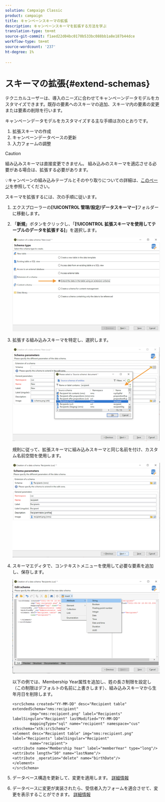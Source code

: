 ```yaml
---
solution: Campaign Classic
product: campaign
title: キャンペーンスキーマの拡張
description: キャンペーンスキーマを拡張する方法を学ぶ
translation-type: tm+mt
source-git-commit: f1aed22d04bc0170b533bc088bb1a8e187b44dce
workflow-type: tm+mt
source-wordcount: '237'
ht-degree: 1%

---
```


# スキーマの拡張{#extend-schemas}

テクニカルユーザーは、導入のニーズに合わせてキャンペーンデータモデルをカスタマイズできます。既存の要素へのスキーマの追加、スキーマ内の要素の変更または要素の削除を行います。

キャンペーンデータモデルをカスタマイズする主な手順は次のとおりです。

1. 拡張スキーマの作成
1. キャンペーンデータベースの更新
1. 入力フォームの調整

>[!CAUTION]
>組み込みスキーマは直接変更できません。 組み込みのスキーマを適応させる必要がある場合は、拡張する必要があります。

:bulb:キャンペーンの組み込みテーブルとそのやり取りについての詳細は、[このページ](datamodel.md)を参照してください。

スキーマを拡張するには、次の手順に従います。

1. エクスプローラーの&#x200B;**[!UICONTROL 管理/設定/データスキーマー]**&#x200B;フォルダーに移動します。
1. 「**新規**」ボタンをクリックし、「**[!UICONTROL 拡張スキーマを使用してテーブルのデータを拡張する]**」を選択します。

   ![](assets/extend-schema-option.png)

1. 拡張する組み込みスキーマを特定し、選択します。

   ![](assets/extend-schema-select.png)

   規則に従って、拡張スキーマに組み込みスキーマと同じ名前を付け、カスタム名前空間を使用します。

   ![](assets/extend-schema-validate.png)

1. スキーマエディタで、コンテキストメニューを使用して必要な要素を追加し、保存します。

   ![](assets/extend-schema-edit.png)

   以下の例では、Membership Year属性を追加し、姓の長さ制限を設定し（この制限はデフォルトの名前に上書きします）、組み込みスキーマから生年月日を削除します。

   ```
   <srcSchema created="YY-MM-DD" desc="Recipient table" extendedSchema="nms:recipient"
           img="nms:recipient.png" label="Recipients" labelSingular="Recipient" lastModified="YY-MM-DD"
           mappingType="sql" name="recipient" namespace="cus" xtkschema="xtk:srcSchema">
   <element desc="Recipient table" img="nms:recipient.png" label="Recipients" labelSingular="Recipient"
           name="recipient">
   <attribute name="Membership Year" label="memberYear" type="long"/>
   <attribute length="50" name="lastName"/>
   <attribute _operation="delete" name="birthDate"/>
   </element>
   </srcSchema> 
   ```

1. データベース構造を更新して、変更を適用します。 [詳細情報](update-database-structure.md)
1. データベースに変更が実装されたら、受信者入力フォームを適合させて、変更を表示することができます。 [詳細情報](forms.md)